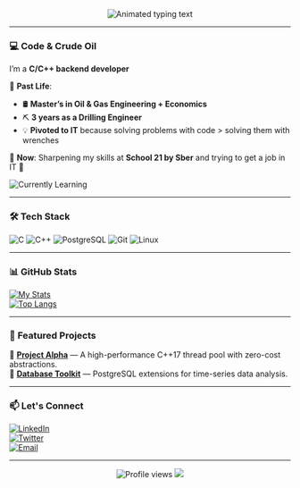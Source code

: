 <div align="center">
  <img src="https://readme-typing-svg.demolab.com?font=Fira+Code&pause=1000&color=FF7F50&width=435&lines=Hi+there!+My+name+is+Arsen!;Developer%2C+Dreamer%2C+Innovator🚀" alt="Animated typing text" />
</div>

---

### 💻 **Code & Crude Oil**  
I’m a **C/C++ backend developer**  

🔧 **Past Life**:  
- 🛢️ **Master’s in Oil & Gas Engineering + Economics**  
- ⛏️ **3 years as a Drilling Engineer**  
- 💡 **Pivoted to IT** because solving problems with code > solving them with wrenches  

🚀 **Now**: Sharpening my skills at **School 21 by Sber** and trying to get a job in IT 🥹  

![Currently Learning](https://img.shields.io/badge/-Currently%20Learning-00599C?logo=c%2B%2B&logoColor=white&labelColor=2b2d42&style=for-the-badge&link=https://github.com/YOUR-USERNAME)

---

### 🛠️ **Tech Stack**  
![C](https://img.shields.io/badge/-C-A8B9CC?logo=c&logoColor=white)
![C++](https://img.shields.io/badge/-C++-00599C?logo=c%2B%2B&logoColor=white)
![PostgreSQL](https://img.shields.io/badge/-PostgreSQL-4169E1?logo=postgresql&logoColor=white)
![Git](https://img.shields.io/badge/-Git-F05032?logo=git&logoColor=white)
![Linux](https://img.shields.io/badge/-Linux-FCC624?logo=linux&logoColor=black)

---

### 📊 **GitHub Stats**  
[![My Stats](https://github-readme-stats.vercel.app/api?username=YOUR-USERNAME&show_icons=true&theme=radical&hide_border=true)](https://github.com/YOUR-USERNAME)  
[![Top Langs](https://github-readme-stats.vercel.app/api/top-langs/?username=YOUR-USERNAME&layout=compact&theme=radical&hide_border=true)](https://github.com/YOUR-USERNAME)  

---

### 🚀 **Featured Projects**  
🔹 **[Project Alpha](https://github.com/...)** — A high-performance C++17 thread pool with zero-cost abstractions.  
🔹 **[Database Toolkit](https://github.com/...)** — PostgreSQL extensions for time-series data analysis.  

---

### 📫 **Let's Connect**  
[![LinkedIn](https://img.shields.io/badge/-LinkedIn-0A66C2?logo=linkedin&logoColor=white)](https://linkedin.com/in/...)  
[![Twitter](https://img.shields.io/badge/-Twitter-1DA1F2?logo=twitter&logoColor=white)](https://twitter.com/...)  
[![Email](https://img.shields.io/badge/-Email-D14836?logo=gmail&logoColor=white)](mailto:your@email.com)  

---

<div align="center">
  <img src="https://komarev.com/ghpvc/?username=YOUR-USERNAME&color=blueviolet&style=flat-square" alt="Profile views" />  
  <img src="https://img.shields.io/github/followers/YOUR-USERNAME?label=Follow%20me%20for%20more%20code!&style=social" />  
</div>
